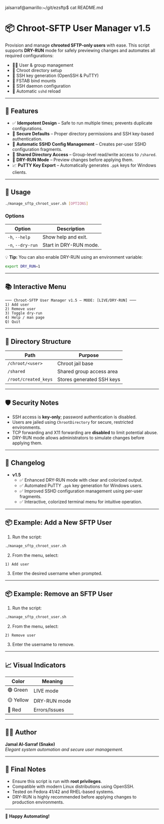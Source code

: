 jalsarraf@amarillo:~/git/ezsftp$ cat README.md 

# 📦 Chroot-SFTP User Manager v1.5

Provision and manage **chrooted SFTP-only users** with ease. This script supports **DRY-RUN** mode for safely previewing changes and automates all required configurations:

- 🧑‍💻 User & group management  
- 📁 Chroot directory setup  
- 🔑 SSH key generation (OpenSSH & PuTTY)  
- 📄 FSTAB bind mounts  
- 🔧 SSH daemon configuration  
- 🔄 Automatic `sshd` reload  

---

## 🚀 Features

- ✅ **Idempotent Design** – Safe to run multiple times; prevents duplicate configurations.  
- 🔐 **Secure Defaults** – Proper directory permissions and SSH key-based authentication.  
- 📄 **Automatic SSHD Config Management** – Creates per-user SSHD configuration fragments.  
- 📂 **Shared Directory Access** – Group-level read/write access to `/shared`.  
- 🧩 **DRY-RUN Mode** – Preview changes before applying them.  
- 📈 **PuTTY Key Export** – Automatically generates `.ppk` keys for Windows clients.  

---

## 📖 Usage

```bash
./manage_sftp_chroot_user.sh [OPTIONS]
```

### Options

| Option            | Description             |
|-------------------|-------------------------|
| `-h`, `--help`    | Show help and exit.     |
| `-n`, `--dry-run` | Start in DRY-RUN mode.  |

💡 **Tip:** You can also enable DRY-RUN using an environment variable:

```bash
export DRY_RUN=1
```

---

## 📚 Interactive Menu

```
─── Chroot-SFTP User Manager v1.5 — MODE: [LIVE/DRY-RUN] ───
1) Add user
2) Remove user
3) Toggle dry-run
4) Help / man page
Q) Quit
```

---

## 📂 Directory Structure

| Path                  | Purpose                  |
|-----------------------|--------------------------|
| `/chroot/<user>`      | Chroot jail base         |
| `/shared`             | Shared group access area |
| `/root/created_keys`  | Stores generated SSH keys|

---

## 🛡️ Security Notes

- SSH access is **key-only**; password authentication is disabled.
- Users are jailed using `ChrootDirectory` for secure, restricted environments.
- TCP forwarding and X11 forwarding are **disabled** to limit potential abuse.
- DRY-RUN mode allows administrators to simulate changes before applying them.

---

## 📅 Changelog

- **v1.5**
  - ✅ Enhanced DRY-RUN mode with clear and colorized output.  
  - ✅ Automated PuTTY `.ppk` key generation for Windows users.  
  - ✅ Improved SSHD configuration management using per-user fragments.  
  - ✅ Interactive, colorized terminal menu for intuitive operation.  

---

## 📦 Example: Add a New SFTP User

1. Run the script:

```bash
./manage_sftp_chroot_user.sh
```

2. From the menu, select:

```
1) Add user
```

3. Enter the desired username when prompted.

---

## 📦 Example: Remove an SFTP User

1. Run the script:

```bash
./manage_sftp_chroot_user.sh
```

2. From the menu, select:

```
2) Remove user
```

3. Enter the username to remove.

---

## 📈 Visual Indicators

| Color  | Meaning        |
|--------|----------------|
| 🟢 Green  | LIVE mode      |
| 🟡 Yellow | DRY-RUN mode   |
| 🔴 Red    | Errors/Issues |

---

## 👨‍💻 Author

**Jamal Al-Sarraf (Snake)**  
*Elegant system automation and secure user management.*

---

## 📢 Final Notes

- Ensure this script is run with **root privileges**.
- Compatible with modern Linux distributions using OpenSSH.
- Tested on Fedora 41/42 and RHEL-based systems.
- DRY-RUN is highly recommended before applying changes to production environments.

---

🎉 **Happy Automating!**

